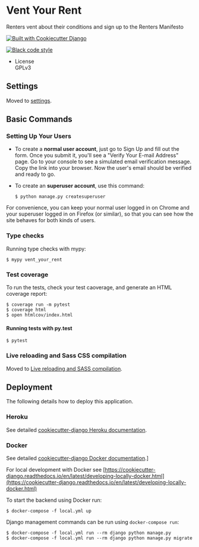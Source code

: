 # Vent Your Rent

Renters vent about their conditions and sign up to the Renters Manifesto

[![Built with Cookiecutter
Django](https://img.shields.io/badge/built%20with-Cookiecutter%20Django-ff69b4.svg)](https://github.com/pydanny/cookiecutter-django/)

[![Black code
style](https://img.shields.io/badge/code%20style-black-000000.svg)](https://github.com/ambv/black)

- License  
  GPLv3

## Settings

Moved to
[settings](http://cookiecutter-django.readthedocs.io/en/latest/settings.html).

## Basic Commands

### Setting Up Your Users

- To create a **normal user account**, just go to Sign Up and fill out
  the form. Once you submit it, you'll see a "Verify Your E-mail
  Address" page. Go to your console to see a simulated email
  verification message. Copy the link into your browser. Now the
  user's email should be verified and ready to go.

- To create an **superuser account**, use this command:

      $ python manage.py createsuperuser

For convenience, you can keep your normal user logged in on Chrome and
your superuser logged in on Firefox (or similar), so that you can see
how the site behaves for both kinds of users.

### Type checks

Running type checks with mypy:

    $ mypy vent_your_rent

### Test coverage

To run the tests, check your test caoverage, and generate an HTML
coverage report:

    $ coverage run -m pytest
    $ coverage html
    $ open htmlcov/index.html

#### Running tests with py.test

    $ pytest

### Live reloading and Sass CSS compilation

Moved to [Live reloading and SASS
compilation](http://cookiecutter-django.readthedocs.io/en/latest/live-reloading-and-sass-compilation.html).

## Deployment

The following details how to deploy this application.

### Heroku

See detailed [cookiecutter-django Heroku
documentation](http://cookiecutter-django.readthedocs.io/en/latest/deployment-on-heroku.html).

### Docker

See detailed [cookiecutter-django Docker
documentation](http://cookiecutter-django.readthedocs.io/en/latest/deployment-with-docker.html).]

For local development with Docker see [https://cookiecutter-django.readthedocs.io/en/latest/developing-locally-docker.html](https://cookiecutter-django.readthedocs.io/en/latest/developing-locally-docker.html)

To start the backend using Docker run:

    $ docker-compose -f local.yml up

Django management commands can be run using `docker-compose run`:

    $ docker-compose -f local.yml run --rm django python manage.py
    $ docker-compose -f local.yml run --rm django python manage.py migrate
